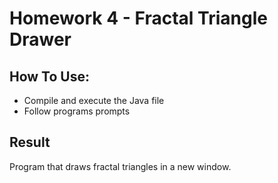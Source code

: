 # Homework 4 - Fractal Triangle Drawer

## How To Use:
- Compile and execute the Java file
- Follow programs prompts

## Result
Program that draws fractal triangles in a new window.
